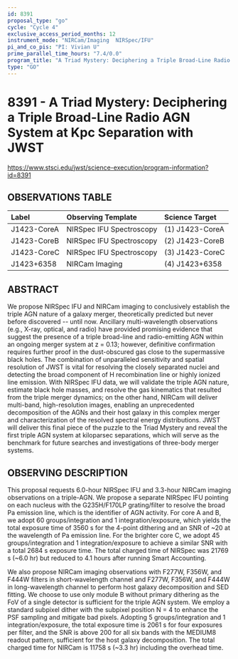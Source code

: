 ```yaml
---
id: 8391
proposal_type: "go"
cycle: "Cycle 4"
exclusive_access_period_months: 12
instrument_mode: "NIRCam/Imaging  NIRSpec/IFU"
pi_and_co_pis: "PI: Vivian U"
prime_parallel_time_hours: "7.4/0.0"
program_title: "A Triad Mystery: Deciphering a Triple Broad-Line Radio AGN System at Kpc Separation with JWST"
type: "GO"
---
```

# 8391 - A Triad Mystery: Deciphering a Triple Broad-Line Radio AGN System at Kpc Separation with JWST
https://www.stsci.edu/jwst/science-execution/program-information?id=8391
## OBSERVATIONS TABLE
| Label           | Observing Template          | Science Target   |
| :-------------- | :-------------------------- | :--------------- |
| J1423-CoreA     | NIRSpec IFU Spectroscopy    | (1) J1423-CoreA  |
| J1423-CoreB     | NIRSpec IFU Spectroscopy    | (2) J1423-CoreB  |
| J1423-CoreC     | NIRSpec IFU Spectroscopy    | (3) J1423-CoreC  |
| J1423+6358      | NIRCam Imaging              | (4) J1423+6358   |

## ABSTRACT

We propose NIRSpec IFU and NIRCam imaging to conclusively establish the triple AGN nature of a galaxy merger, theoretically predicted but never before discovered -- until now. Ancillary multi-wavelength observations (e.g., X-ray, optical, and radio) have provided promising evidence that suggest the presence of a triple broad-line and radio-emitting AGN within an ongoing merger system at z = 0.13; however, definitive confirmation requires further proof in the dust-obscured gas close to the supermassive black holes. The combination of unparalleled sensitivity and spatial resolution of JWST is vital for resolving the closely separated nuclei and detecting the broad component of H recombination line or highly ionized line emission. With NIRSpec IFU data, we will validate the triple AGN nature, estimate black hole masses, and resolve the gas kinematics that resulted from the triple merger dynamics; on the other hand, NIRCam will deliver multi-band, high-resolution images, enabling an unprecedented decomposition of the AGNs and their host galaxy in this complex merger and characterization of the resolved spectral energy distributions. JWST will deliver this final piece of the puzzle to the Triad Mystery and reveal the first triple AGN system at kiloparsec separations, which will serve as the benchmark for future searches and investigations of three-body merger systems.

## OBSERVING DESCRIPTION

This proposal requests 6.0-hour NIRSpec IFU and 3.3-hour NIRCam imaging observations on a triple-AGN. We propose a separate NIRSpec IFU pointing on each nucleus with the G235H/F170LP grating/filter to resolve the broad Pa emission line, which is the identifier of AGN activity. For core A and B, we adopt 60 groups/integration and 1 integration/exposure, which yields the total exposure time of 3560 s for the 4-point dithering and an SNR of ~20 at the wavelength of Pa emission line. For the brighter core C, we adopt 45 groups/integration and 1 integration/exposure to achieve a similar SNR with a total 2684 s exposure time. The total charged time of NIRSpec was 21769 s (~6.0 hr) but reduced to 4.1 hours after running Smart Accounting.

We also propose NIRCam imaging observations with F277W, F356W, and F444W filters in short-wavelength channel and F277W, F356W, and F444W in long-wavelength channel to perform host galaxy decomposition and SED fitting. We choose to use only module B without primary dithering as the FoV of a single detector is sufficient for the triple AGN system. We employ a standard subpixel dither with the subpixel position N = 4 to enhance the PSF sampling and mitigate bad pixels. Adopting 5 groups/integration and 1 integration/exposure, the total exposure time is 2061 s for four exposures per filter, and the SNR is above 200 for all six bands with the MEDIUM8 readout pattern, sufficient for the host galaxy decomposition. The total charged time for NIRCam is 11758 s (~3.3 hr) including the overhead time.